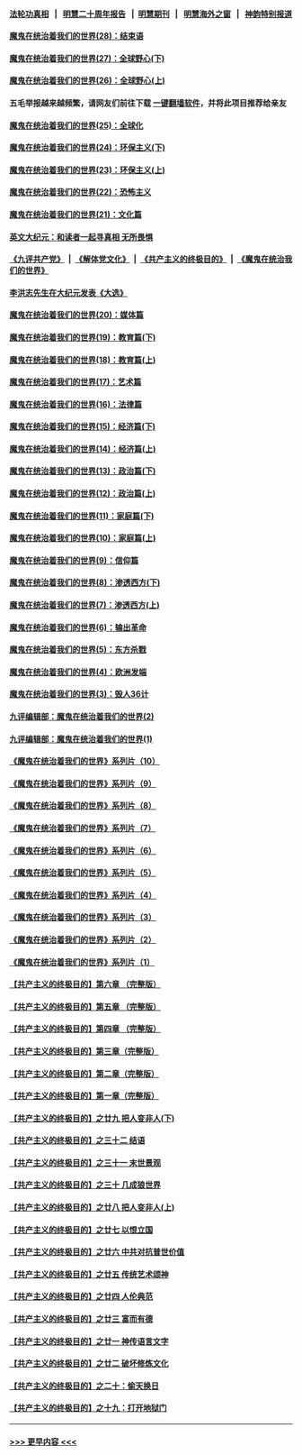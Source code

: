 #### [法轮功真相](https://github.com/gfw-breaker/truth/blob/master/README.md?t=0) &nbsp;&nbsp;|&nbsp;&nbsp; [明慧二十周年报告](https://github.com/gfw-breaker/mh-reports/blob/master/README.md?t=0) &nbsp;&nbsp;|&nbsp;&nbsp;[明慧期刊](https://github.com/gfw-breaker/mh-qikan) &nbsp;&nbsp;|&nbsp;&nbsp; [明慧海外之窗](https://github.com/gfw-breaker/mh-news/blob/master/README.md?t=0) &nbsp;&nbsp;|&nbsp;&nbsp; [神韵特别报道](https://github.com/gfw-breaker/mh-news/blob/master/shenyun.md?t=0)
#### [魔鬼在统治着我们的世界(28)：结束语](../pages/nsc422/n10936246.md?t=07190351) 
#### [魔鬼在统治着我们的世界(27)：全球野心(下)](../pages/nsc422/n10928319.md?t=07190351) 
#### [魔鬼在统治着我们的世界(26)：全球野心(上)](../pages/nsc422/n10900318.md?t=07190351) 
#### 五毛举报越来越频繁，请网友们前往下载 [一键翻墙软件](https://github.com/gfw-breaker/ssr-accounts)，并将此项目推荐给亲友
#### [魔鬼在统治着我们的世界(25)：全球化](../pages/nsc422/n10788205.md?t=07190351) 
#### [魔鬼在统治着我们的世界(24)：环保主义(下)](../pages/nsc422/n10695307.md?t=07190351) 
#### [魔鬼在统治着我们的世界(23)：环保主义(上)](../pages/nsc422/n10688613.md?t=07190351) 
#### [魔鬼在统治着我们的世界(22)：恐怖主义](../pages/nsc422/n10614727.md?t=07190351) 
#### [魔鬼在统治着我们的世界(21)：文化篇](../pages/nsc422/n10597706.md?t=07190351) 
#### [英文大纪元：和读者一起寻真相 无所畏惧](../pages/nsc422/n12542027.md?t=07190351) 
#### [《九评共产党》](https://github.com/begood0513/9ping.md/blob/master/README.md) &nbsp;|&nbsp; [《解体党文化》](../../../../jtdwh.md/blob/master/README.md)  &nbsp;|&nbsp; [《共产主义的终极目的》](../../../../gczydzjmd.md/blob/master/README.md) &nbsp;|&nbsp; [《魔鬼在统治我们的世界》](../../../../mgztzwmdsj.md/blob/master/README.md) 
#### [李洪志先生在大纪元发表《大选》](../pages/nsc422/n12534746.md?t=07190351) 
#### [魔鬼在统治着我们的世界(20)：媒体篇](../pages/nsc422/n10586579.md?t=07190351) 
#### [魔鬼在统治着我们的世界(19)：教育篇(下)](../pages/nsc422/n10564808.md?t=07190351) 
#### [魔鬼在统治着我们的世界(18)：教育篇(上)](../pages/nsc422/n10526970.md?t=07190351) 
#### [魔鬼在统治着我们的世界(17)：艺术篇](../pages/nsc422/n10499093.md?t=07190351) 
#### [魔鬼在统治着我们的世界(16)：法律篇](../pages/nsc422/n10485969.md?t=07190351) 
#### [魔鬼在统治着我们的世界(15)：经济篇(下)](../pages/nsc422/n10469975.md?t=07190351) 
#### [魔鬼在统治着我们的世界(14)：经济篇(上)](../pages/nsc422/n10457370.md?t=07190351) 
#### [魔鬼在统治着我们的世界(13)：政治篇(下)](../pages/nsc422/n10448270.md?t=07190351) 
#### [魔鬼在统治着我们的世界(12)：政治篇(上)](../pages/nsc422/n10444576.md?t=07190351) 
#### [魔鬼在统治着我们的世界(11)：家庭篇(下)](../pages/nsc422/n10440961.md?t=07190351) 
#### [魔鬼在统治着我们的世界(10)：家庭篇(上)](../pages/nsc422/n10435448.md?t=07190351) 
#### [魔鬼在统治着我们的世界(9)：信仰篇](../pages/nsc422/n10432159.md?t=07190351) 
#### [魔鬼在统治着我们的世界(8)：渗透西方(下)](../pages/nsc422/n10429603.md?t=07190351) 
#### [魔鬼在统治着我们的世界(7)：渗透西方(上)](../pages/nsc422/n10426013.md?t=07190351) 
#### [魔鬼在统治着我们的世界(6)：输出革命](../pages/nsc422/n10421536.md?t=07190351) 
#### [魔鬼在统治着我们的世界(5)：东方杀戮](../pages/nsc422/n10417707.md?t=07190351) 
#### [魔鬼在统治着我们的世界(4)：欧洲发端](../pages/nsc422/n10414890.md?t=07190351) 
#### [魔鬼在统治着我们的世界(3)：毁人36计](../pages/nsc422/n10411583.md?t=07190351) 
#### [九评编辑部：魔鬼在统治着我们的世界(2)](../pages/nsc422/n10410036.md?t=07190351) 
#### [九评编辑部：魔鬼在统治着我们的世界(1)](../pages/nsc422/n10406825.md?t=07190351) 
#### [《魔鬼在统治着我们的世界》系列片（10）](../pages/nsc422/n12292670.md?t=07190351) 
#### [《魔鬼在统治着我们的世界》系列片（9）](../pages/nsc422/n12290859.md?t=07190351) 
#### [《魔鬼在统治着我们的世界》系列片（8）](../pages/nsc422/n12287445.md?t=07190351) 
#### [《魔鬼在统治着我们的世界》系列片（7）](../pages/nsc422/n12283425.md?t=07190351) 
#### [《魔鬼在统治着我们的世界》系列片（6）](../pages/nsc422/n12282314.md?t=07190351) 
#### [《魔鬼在统治着我们的世界》系列片（5）](../pages/nsc422/n12281419.md?t=07190351) 
#### [《魔鬼在统治着我们的世界》系列片（4）](../pages/nsc422/n12274024.md?t=07190351) 
#### [《魔鬼在统治着我们的世界》系列片（3）](../pages/nsc422/n12271322.md?t=07190351) 
#### [《魔鬼在统治着我们的世界》系列片（2）](../pages/nsc422/n12269049.md?t=07190351) 
#### [《魔鬼在统治着我们的世界》系列片（1）](../pages/nsc422/n12267575.md?t=07190351) 
#### [【共产主义的终极目的】第六章 （完整版）](../pages/nsc422/n11428913.md?t=07190351) 
#### [【共产主义的终极目的】第五章 （完整版）](../pages/nsc422/n11428912.md?t=07190351) 
#### [【共产主义的终极目的】第四章 （完整版）](../pages/nsc422/n11428907.md?t=07190351) 
#### [【共产主义的终极目的】第三章（完整版）](../pages/nsc422/n11428848.md?t=07190351) 
#### [【共产主义的终极目的】第二章（完整版）](../pages/nsc422/n11428831.md?t=07190351) 
#### [【共产主义的终极目的】第一章（完整版）](../pages/nsc422/n11417651.md?t=07190351) 
#### [【共产主义的终极目的】之廿九 把人变非人(下)](../pages/nsc422/n11344140.md?t=07190351) 
#### [【共产主义的终极目的】之三十二 结语](../pages/nsc422/n11360535.md?t=07190351) 
#### [【共产主义的终极目的】之三十一 末世景观](../pages/nsc422/n11351129.md?t=07190351) 
#### [【共产主义的终极目的】之三十 几成狼世界](../pages/nsc422/n11348280.md?t=07190351) 
#### [【共产主义的终极目的】之廿八 把人变非人(上)](../pages/nsc422/n11340492.md?t=07190351) 
#### [【共产主义的终极目的】之廿七 以恨立国](../pages/nsc422/n11336944.md?t=07190351) 
#### [【共产主义的终极目的】之廿六 中共对抗普世价值](../pages/nsc422/n11324785.md?t=07190351) 
#### [【共产主义的终极目的】之廿五 传统艺术颂神](../pages/nsc422/n11296396.md?t=07190351) 
#### [【共产主义的终极目的】之廿四 人伦典范](../pages/nsc422/n11296397.md?t=07190351) 
#### [【共产主义的终极目的】之廿三 富而有德](../pages/nsc422/n11283598.md?t=07190351) 
#### [【共产主义的终极目的】之廿一 神传语言文字](../pages/nsc422/n11263265.md?t=07190351) 
#### [【共产主义的终极目的】之廿二 破坏修炼文化](../pages/nsc422/n11245728.md?t=07190351) 
#### [【共产主义的终极目的】之二十：偷天换日](../pages/nsc422/n11238846.md?t=07190351) 
#### [【共产主义的终极目的】之十九：打开地狱门](../pages/nsc422/n11206376.md?t=07190351) 

----
#### [ >>> 更早内容 <<< ](../indexes/nsc422-earlier.md)
